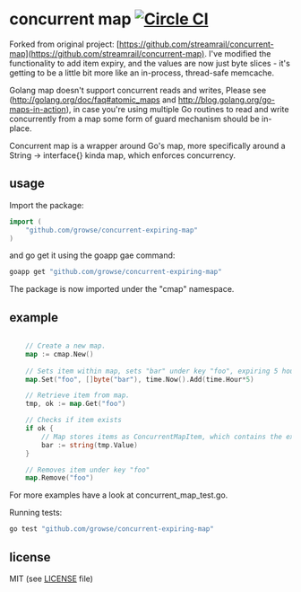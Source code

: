 # concurrent map [![Circle CI](https://circleci.com/gh/growse/concurrent-expiring-map.png?style=badge)](https://circleci.com/gh/growse/concurrent-expiring-map)

Forked from original project: [https://github.com/streamrail/concurrent-map](https://github.com/streamrail/concurrent-map). I've modified the functionality to add item expiry, and the values are now just byte slices - it's getting to be a little bit more like an in-process, thread-safe memcache.

Golang map doesn't support concurrent reads and writes, Please see (http://golang.org/doc/faq#atomic_maps and http://blog.golang.org/go-maps-in-action), in case you're using multiple Go routines to read and write concurrently from a map some form of guard mechanism should be in-place.

Concurrent map is a wrapper around Go's map, more specifically around a String -> interface{} kinda map, which enforces concurrency.

## usage

Import the package:

```go
import (
	"github.com/growse/concurrent-expiring-map"
)

```
and go get it using the goapp gae command:

```bash
goapp get "github.com/growse/concurrent-expiring-map"
```

The package is now imported under the "cmap" namespace. 

## example


```go

	// Create a new map.
	map := cmap.New()
	
	// Sets item within map, sets "bar" under key "foo", expiring 5 hours from now
	map.Set("foo", []byte("bar"), time.Now().Add(time.Hour*5)

	// Retrieve item from map.
	tmp, ok := map.Get("foo")

	// Checks if item exists
	if ok {
		// Map stores items as ConcurrentMapItem, which contains the expiry and the byte slice
		bar := string(tmp.Value)
	}

	// Removes item under key "foo"
	map.Remove("foo")

```

For more examples have a look at concurrent_map_test.go.


Running tests:
```bash
go test "github.com/growse/concurrent-expiring-map"
```


## license 
MIT (see [LICENSE](https://github.com/streamrail/concurrent-map/blob/master/LICENSE) file)
